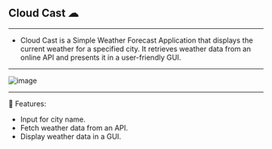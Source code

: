 
 ## Cloud Cast ☁
-----------------

- Cloud Cast is a Simple Weather Forecast Application that displays the current weather for a specified city. It retrieves weather data from an online API and presents it in a user-friendly GUI.
----------------------
![image](https://github.com/Tharul-J/Cloud-Cast/assets/171511675/5b6077cd-9220-4814-b4fe-b6d90355bb52)

----------------------

🔗 Features:

   - Input for city name.
   - Fetch weather data from an API.
   - Display weather data in a GUI.
